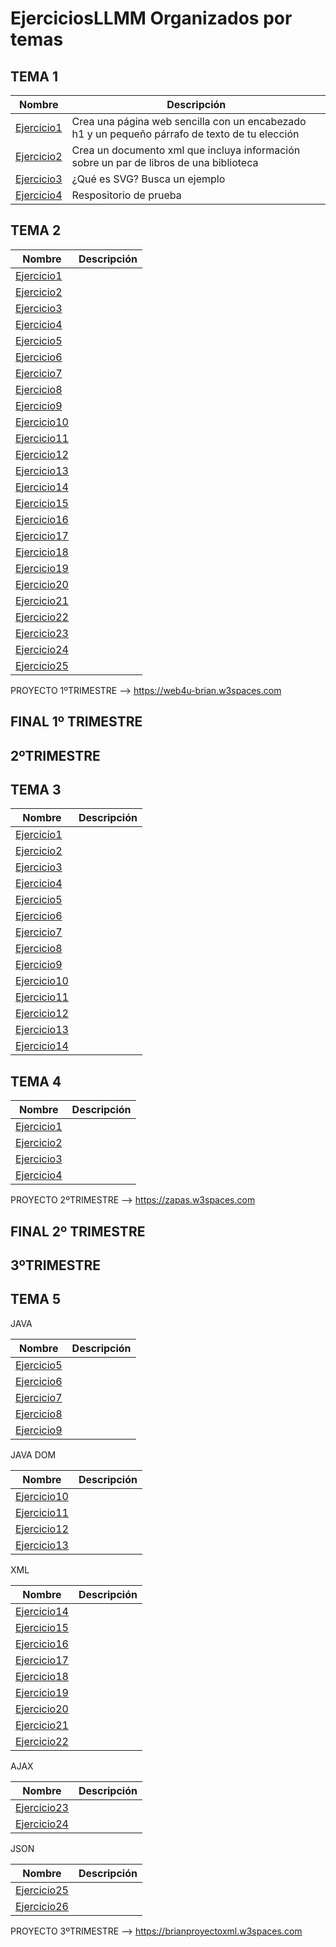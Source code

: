# EjerciciosLLMM Organizados por temas
## TEMA 1
Nombre | Descripción
-------|------------
[Ejercicio1](/TEMA1/LMT1P1A1_BrianAlexander.html) | Crea una página web sencilla con un encabezado h1 y un pequeño párrafo de texto de tu elección
[Ejercicio2](/TEMA1/LMT1P1A2_BrianAlexander.xml) | Crea un documento xml que incluya información sobre un par de libros de una biblioteca
[Ejercicio3](/TEMA1/LMT1P1A3_BrianAlexander.html) | ¿Qué es SVG? Busca un ejemplo
[Ejercicio4](https://github.com/brianllj03/prueba) | Respositorio de prueba


## TEMA 2
Nombre | Descripción
-------|------------
[Ejercicio1](/TEMA1/LMT2P1A1_BrianAlexander.html) | 
[Ejercicio2](/TEMA1/LMT2P1A2_BrianAlexander.html) | 
[Ejercicio3](/TEMA1/LMT2P1A3_BrianAlexander.html) | 
[Ejercicio4](/TEMA1/LMT2P1A4_BrianAlexander.html) | 
[Ejercicio5](/TEMA1/LMT2P1A5_BrianAlexander.html) | 
[Ejercicio6](/TEMA1/LMT2P1A6_BrianAlexander.html) | 
[Ejercicio7](/TEMA1/LMT2P1A7_BrianAlexander.html) | 
[Ejercicio8](/TEMA1/LMT2P1A8_BrianAlexander/) | 
[Ejercicio9](/TEMA1/LMT2P1A9_BrianAlexander/) | 
[Ejercicio10](/TEMA1/LMT2P1A10_BrianAlexander.html) | 
[Ejercicio11](/TEMA1/LMT2P1A11_BrianAlexander.html) | 
[Ejercicio12](/TEMA1/LMT2P1A12_BrianAlexander.html) |
[Ejercicio13](/TEMA1/LMT2P1A13_BrianAlexander.html) |
[Ejercicio14](/TEMA1/LMT2P1A14_BrianAlexander.html) |
[Ejercicio15](/TEMA1/LMT2P1A15_BrianAlexander.html) |
[Ejercicio16](/TEMA1/LMT2P1A16_BrianAlexander.html) |
[Ejercicio17](/TEMA1/LMT2P1A17_BrianAlexander/) |
[Ejercicio18](/TEMA1/LMT2P1A18_BrianAlexander/) |
[Ejercicio19](/TEMA1/LMT2P1A19_BrianAlexander/) |
[Ejercicio20](/TEMA1/LMT2P1A20_BrianAlexander/) |
[Ejercicio21](/TEMA1/LMT2P1A21_BrianAlexander/) |
[Ejercicio22](/TEMA1/LMT2P1A22_BrianAlexander.html) |
[Ejercicio23](/TEMA1/LMT2P1A23_BrianAlexander.html) |
[Ejercicio24](/TEMA1/LMT2P1A24_BrianAlexander.html) |
[Ejercicio25](/TEMA1/LMT2P1A25_BrianAlexander/) |

PROYECTO 1ºTRIMESTRE --> https://web4u-brian.w3spaces.com

FINAL 1º TRIMESTRE
---------------------------------------------------------------------------------
2ºTRIMESTRE
--------------------
## TEMA 3
Nombre | Descripción
-------|------------
[Ejercicio1](/TEMA3/LMT3P1A1_BrianAlexander.html) | 
[Ejercicio2](/TEMA3/LMT3P1A2_BrianAlexander.html) | 
[Ejercicio3](/TEMA3/LMT3P1A3_BrianAlexander/) | 
[Ejercicio4](/TEMA3/LMT3P1A4_BrianAlexander/) | 
[Ejercicio5](/TEMA3/LMT3P1A5_BrianAlexander.html) |
[Ejercicio6](/TEMA3/LMT3P2A1_BrianAlexander.html) | 
[Ejercicio7](/TEMA3/LMT3P2A2_BrianAlexander/) | 
[Ejercicio8](/TEMA3/LMT3P2A3_BrianAlexander/) | 
[Ejercicio9](/TEMA3/LMT3P2A4_BrianAlexander.html) | 
[Ejercicio10](/TEMA3/LMT3P2A5_BrianAlexander.html) |
[Ejercicio11](/TEMA3/LMT3P2A8_BrianAlexander.html) | 
[Ejercicio12](/TEMA3/LMT3P2A9_BrianAlexander.html) | 
[Ejercicio13](/TEMA3/LMT3P2A10_BrianAlexander/) | 
[Ejercicio14](/TEMA3/LMT3P2A11_BrianAlexander/) | 

## TEMA 4

Nombre | Descripción
-------|------------
[Ejercicio1](/TEMA4/LMT4P1A1_BrianAlexander/) | 
[Ejercicio2](/TEMA4/LMT4P1A2_BrianAlexander/) | 
[Ejercicio3](/TEMA4/LMT4P1A3_BrianAlexander/) | 
[Ejercicio4](/TEMA4/LMT4P1A4_BrianAlexander/) | 

PROYECTO 2ºTRIMESTRE --> https://zapas.w3spaces.com

FINAL 2º TRIMESTRE
---------------------------------------------------------------------------------
3ºTRIMESTRE
--------------------
## TEMA 5

JAVA

Nombre | Descripción
-------|------------
[Ejercicio5](/TEMA5/LMT4P1A5_BrianAlexander/) | 
[Ejercicio6](/TEMA5/LMT4P1A6_BrianAlexander/) | 
[Ejercicio7](/TEMA5/LMT4P1A7_BrianAlexander/) | 
[Ejercicio8](/TEMA5/LMT4P1A8_BrianAlexander/) |
[Ejercicio9](/TEMA5/LMT4P1A9_BrianAlexander/) |

JAVA DOM

Nombre | Descripción
-------|------------
[Ejercicio10](/TEMA4/LMT4P1A10_BrianAlexander/) |
[Ejercicio11](/TEMA4/LMT4P1A11_BrianAlexander/) | 
[Ejercicio12](/TEMA4/LMT4P1A12_BrianAlexander/) | 
[Ejercicio13](/TEMA4/LMT4P1A13_BrianAlexander/) |

XML

Nombre | Descripción
-------|------------
[Ejercicio14](/TEMA5/LMT5P1A1_BrianAlexander.xml) |
[Ejercicio15](/TEMA5/LMT5P1A2_BrianAlexander.xml) | 
[Ejercicio16](/TEMA5/LMT5P1A3_BrianAlexander.xml) | 
[Ejercicio17](/TEMA5/LMT5P1A4_BrianAlexander.xml) | 
[Ejercicio18](/TEMA5/LMT5P1A5_BrianAlexander.xml) |
[Ejercicio19](/TEMA5/LMT5P1A6_BrianAlexander.xml) | 
[Ejercicio20](/TEMA5/LMT5P1A7_BrianAlexander.xml) | 
[Ejercicio21](/TEMA5/LMT5P1A8_BrianAlexander.xml) | 
[Ejercicio22](/TEMA5/LMT5P1A9_BrianAlexander.xml) |

AJAX

Nombre | Descripción
-------|------------
[Ejercicio23](/TEMA5/LMT5P1A10_BrianAlexander.xml) |
[Ejercicio24](/TEMA5/LMT5P1A11_BrianAlexander/) |

JSON

Nombre | Descripción
-------|------------
[Ejercicio25](/TEMA5/LMT5P1A12_BrianAlexander.xml) |
[Ejercicio26](/TEMA5/LMT5P1A13_BrianAlexander.xml) | 



PROYECTO 3ºTRIMESTRE --> https://brianproyectoxml.w3spaces.com
